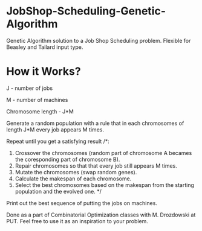 # JobShop-Scheduling-Genetic-Algorithm

Genetic Algorithm solution to a Job Shop Scheduling problem. Flexible for Beasley and Tailard input type.

# How it Works?

J - number of jobs

M - number of machines

Chromosome length - J*M

Generate a random population with a rule that in each chromosomes of length J*M every job appears M times.

Repeat until you get a satisfying result 
/*:
1. Crossover the chromosomes (random part of chromosome A becames the coresponding part of chromosome B).
2. Repair chromosomes so that that every job still appears M times.
3. Mutate the chromosomes (swap random genes).
4. Calculate the makespan of each chromosome. 
5. Select the best chromosomes based on the makespan from the starting population and the evolved one.
*/

Print out the best sequence of putting the jobs on machines.

Done as a part of Combinatorial Optimization classes with M. Drozdowski at PUT. Feel free to use it as an inspiration to your problem.
